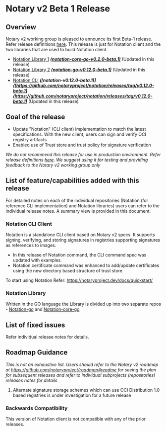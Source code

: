# Notary v2 Beta 1 Release

## Overview
Notary v2 working group is pleased to announce its first Beta-1 release. Refer release definitions [here](https://github.com/notaryproject/notation/blob/main/RELEASE_MANAGEMENT.md). This release is just for Notation client and the two libraries that are used to build Notation client. 

- [Notation Library 1](https://github.com/notaryproject/notation-core-go) ***[(notation-core-go-v0.2.0-beta.1)]([https://github.com/notaryproject/notation-core-go/releases/tag/v0.2.0-beta.1](https://github.com/notaryproject/notation-core-go/releases/tag/v0.2.0-beta.1)4)***   (Updated in this release)
- [Notation Library 2](https://github.com/notaryproject/notation-go) ***[(notation-go-v0.12.0-beta.1)]([https://github.com/notaryproject/notation-go/releases/tag/v0.12.0-beta.1](https://github.com/notaryproject/notation-go/releases/tag/v0.12.0-beta.1))***   (Updated in this release)
- [Notation CLI](https://github.com/notaryproject/notation)   ***([notation-v0.12.0-beta.1)]([https://github.com/notaryproject/notation/releases/tag/v0.12.0-beta.1](https://github.com/notaryproject/notation/releases/tag/v0.12.0-beta.1)***   (Updated in this release) 
## Goal of the release
- Update "Notation" (CLI client) implementation to match the latest specifications. With the new client, users can sign and verify OCI registry artifacts
- Enabled use of Trust store and trust policy for signature verification

*We do not recommend this release for use in production environment. Refer release definitions [here](https://github.com/notaryproject/notation/blob/main/RELEASE_MANAGEMENT.md). We suggest using it for testing and providing feedback to the Notary v2 working group only*

## List of feature/capabilities added with this release
For detailed notes on each of the individual repositories (Notation (for reference CLI implementation) and Notation libraries) users can refer to the individual release notes. A summary view is provided in this document.

### Notation CLI Client
Notation is a standalone CLI client based on Notary v2 specs. It supports signing, verifying, and storing signatures in registries supporting signatures as references to images. 

- In this release of Notation command, the CLI command spec was updated with examples.
- Notation certificate command was enhanced to add/update certificates using the new directory based structure of trust store

To start using Notation Refer: https://notaryproject.dev/docs/quickstart/ 

### Notation Library 
Written in the GO language the Library is divided up into two separate repos - [Notation-go](https://github.com/notaryproject/notation-go) and [Notation-core-go](https://github.com/notaryproject/notation-core-go)

## List of fixed issues
Refer individual release notes for details. 

## Roadmap Guidance
*This is not an exhaustive list. Users should refer to the Notary v2 roadmap at https://github.com/notaryproject/roadmap#readme for seeing the plan for subsequent releases and refer to individual subprojects (repositories) releases notes for details*

1. Alternate signature storage schemes which can use OCI Distribution 1.0 based registries is under investigation for a future release

### Backwards Compatibility
This version of Notation client is not compatible with any of the prior releases.
